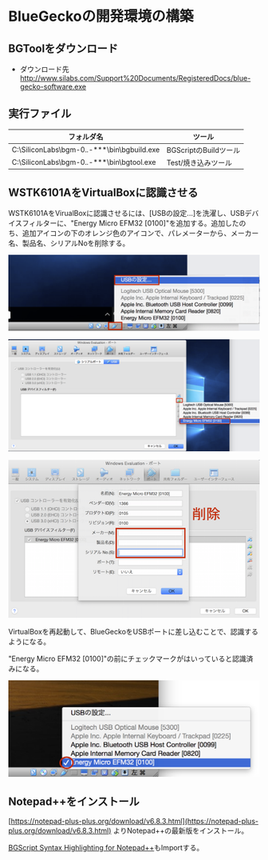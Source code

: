 # BlueGeckoの開発環境の構築

## BGToolをダウンロード

* ダウンロード先
http://www.silabs.com/Support%20Documents/RegisteredDocs/blue-gecko-software.exe

## 実行ファイル

| フォルダ名 | ツール |
| -- | -- |
| C:\SiliconLabs\bgm-0.*.*-***\bin\bgbuild.exe | BGScriptのBuildツール |
| C:\SiliconLabs\bgm-0.*.*-***\bin\bgtool.exe | Test/焼き込みツール |

## WSTK6101AをVirtualBoxに認識させる

WSTK6101AをVirualBoxに認識させるには、[USBの設定...]を洗濯し、USBデバイスフィルターに、"Energy Micro EFM32 [0100]"を追加する。追加したのち、追加アイコンの下のオレンジ色のアイコンで、パレメーターから、メーカー名、製品名、シリアルNoを削除する。

![](gecko001.png)

![](gecko002.png)

![](gecko003.png)

VirtualBoxを再起動して、BlueGeckoをUSBポートに差し込むことで、認識するようになる。

"Energy Micro EFM32 [0100]"の前にチェックマークがはいっていると認識済みになる。

![](gecko004.png)

## Notepad++をインストール


[https://notepad-plus-plus.org/download/v6.8.3.html](https://notepad-plus-plus.org/download/v6.8.3.html) よりNotepad++の最新版をインストール。

[BGScript Syntax Highlighting for Notepad++](https://www.bluegiga.com/en-US/products/ble113-bluetooth-smart-module/#login-modal)もImportする。

	
